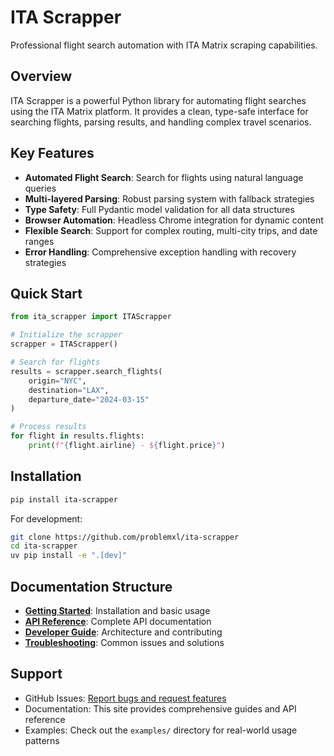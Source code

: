 # ITA Scrapper

Professional flight search automation with ITA Matrix scraping capabilities.

## Overview

ITA Scrapper is a powerful Python library for automating flight searches using the ITA Matrix platform. It provides a clean, type-safe interface for searching flights, parsing results, and handling complex travel scenarios.

## Key Features

- **Automated Flight Search**: Search for flights using natural language queries
- **Multi-layered Parsing**: Robust parsing system with fallback strategies
- **Type Safety**: Full Pydantic model validation for all data structures
- **Browser Automation**: Headless Chrome integration for dynamic content
- **Flexible Search**: Support for complex routing, multi-city trips, and date ranges
- **Error Handling**: Comprehensive exception handling with recovery strategies

## Quick Start

```python
from ita_scrapper import ITAScrapper

# Initialize the scrapper
scrapper = ITAScrapper()

# Search for flights
results = scrapper.search_flights(
    origin="NYC",
    destination="LAX", 
    departure_date="2024-03-15"
)

# Process results
for flight in results.flights:
    print(f"{flight.airline} - ${flight.price}")
```

## Installation

```bash
pip install ita-scrapper
```

For development:
```bash
git clone https://github.com/problemxl/ita-scrapper
cd ita-scrapper
uv pip install -e ".[dev]"
```

## Documentation Structure

- **[Getting Started](getting-started/installation.md)**: Installation and basic usage
- **[API Reference](api.md)**: Complete API documentation
- **[Developer Guide](developer-guide.md)**: Architecture and contributing
- **[Troubleshooting](troubleshooting.md)**: Common issues and solutions

## Support

- GitHub Issues: [Report bugs and request features](https://github.com/problemxl/ita-scrapper/issues)
- Documentation: This site provides comprehensive guides and API reference
- Examples: Check out the `examples/` directory for real-world usage patterns